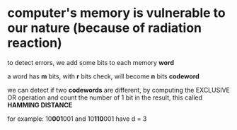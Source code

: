# computer's memory is vulnerable to our nature (because of radiation reaction)

to detect errors, we add some bits to each memory **word**

a word has **m** bits, with **r** bits check, will become **n** bits **codeword**

we can detect if two **codewords** are different, by computing the EXCLUSIVE OR operation and count the number of 1 bit in the result, this called **HAMMING DISTANCE**

for example: 10**001**001 and 10**110**001 have d = 3 